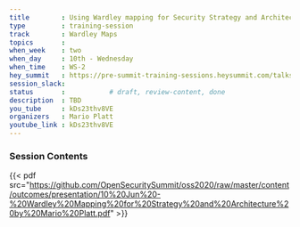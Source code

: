 ```yaml
---
title        : Using Wardley mapping for Security Strategy and Architecture development
type         : training-session
track        : Wardley Maps
topics       :
when_week    : two
when_day     : 10th - Wednesday
when_time    : WS-2
hey_summit   : https://pre-summit-training-sessions.heysummit.com/talks/using-wardley-mapping-for-security-strategy-and-architecture-development/
session_slack:
status       :           # draft, review-content, done
description  : TBD
you_tube     : kDs23thv8VE
organizers   : Mario Platt
youtube_link : kDs23thv8VE
---
```



### Session Contents

{{< pdf src="https://github.com/OpenSecuritySummit/oss2020/raw/master/content/outcomes/presentation/10%20Jun%20-%20Wardley%20Mapping%20for%20Strategy%20and%20Architecture%20by%20Mario%20Platt.pdf" >}}
